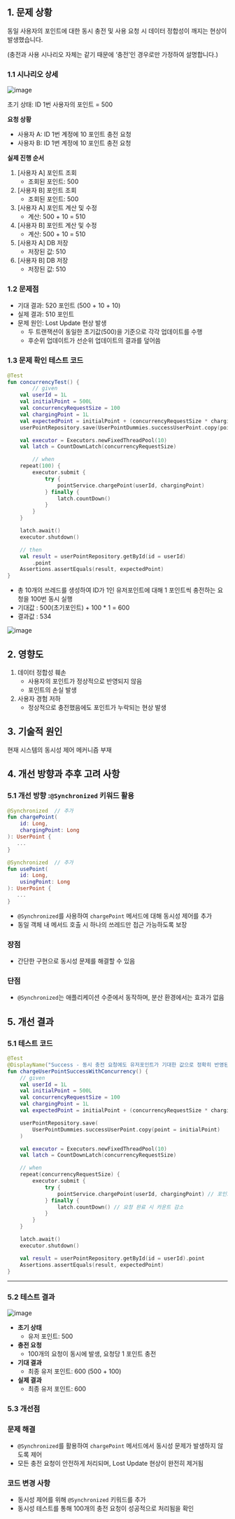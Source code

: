 ## 1. 문제 상황

동일 사용자의 포인트에 대한 동시 충전 및 사용 요청 시 데이터 정합성이 깨지는 현상이 발생했습니다.

(충전과 사용 시나리오 자체는 같기 때문에 ‘충전’인 경우로만 가정하여 설명합니다.)

### 1.1 시나리오 상세
![image](https://github.com/user-attachments/assets/0974ff23-5d73-47b6-87cd-76f8763352c5)

초기 상태: ID 1번 사용자의 포인트 = 500

**요청 상황**

- 사용자 A: ID 1번 계정에 10 포인트 충전 요청
- 사용자 B: ID 1번 계정에 10 포인트 충전 요청

**실제 진행 순서**

1. [사용자 A] 포인트 조회
    - 조회된 포인트: 500
2. [사용자 B] 포인트 조회
    - 조회된 포인트: 500
3. [사용자 A] 포인트 계산 및 수정
    - 계산: 500 + 10 = 510
4. [사용자 B] 포인트 계산 및 수정
    - 계산: 500 + 10 = 510
5. [사용자 A] DB 저장
    - 저장된 값: 510
6. [사용자 B] DB 저장
    - 저장된 값: 510

### 1.2 문제점

- 기대 결과: 520 포인트 (500 + 10 + 10)
- 실제 결과: 510 포인트
- 문제 원인: Lost Update 현상 발생
    - 두 트랜잭션이 동일한 초기값(500)을 기준으로 각각 업데이트를 수행
    - 후순위 업데이트가 선순위 업데이트의 결과를 덮어씀

### 1.3 문제 확인 테스트 코드

```kotlin
@Test
fun concurrencyTest() {
		// given
    val userId = 1L
    val initialPoint = 500L
    val concurrencyRequestSize = 100
    val chargingPoint = 1L
    val expectedPoint = initialPoint + (concurrencyRequestSize * chargingPoint)
    userPointRepository.save(UserPointDummies.successUserPoint.copy(point = initialPoint))

    val executor = Executors.newFixedThreadPool(10)
    val latch = CountDownLatch(concurrencyRequestSize)

		// when
    repeat(100) {
        executor.submit {
            try {
                pointService.chargePoint(userId, chargingPoint)
            } finally {
                latch.countDown()
            }
        }
    }

    latch.await()
    executor.shutdown()

    // then
    val result = userPointRepository.getById(id = userId)
        .point
    Assertions.assertEquals(result, expectedPoint)
}
```

- 총 10개의 쓰레드를 생성하여 ID가 1인 유저포인트에 대해 1 포인트씩 충전하는 요청을 100번 동시 실행
- 기대값 : 500(초기포인트) + 100 * 1 = 600
- 결과값 : 534

![image](https://github.com/user-attachments/assets/aad2fd13-6ad3-4b16-8b8c-e10fbc341dfb)

## 2. 영향도

1. 데이터 정합성 훼손
    - 사용자의 포인트가 정상적으로 반영되지 않음
    - 포인트의 손실 발생
2. 사용자 경험 저하
    - 정상적으로 충전했음에도 포인트가 누락되는 현상 발생

## 3. 기술적 원인

현재 시스템의 동시성 제어 메커니즘 부재

## 4. 개선 방향과 추후 고려 사항

### 5.1 개선 방향 :`@Synchronized` 키워드 활용

```kotlin
@Synchronized  // 추가
fun chargePoint(
    id: Long,
    chargingPoint: Long
): UserPoint {
   ... 
}

@Synchronized  // 추가
fun usePoint(
    id: Long,
    usingPoint: Long
): UserPoint {
   ...
}
```

- `@Synchronized`를 사용하여 `chargePoint` 메서드에 대해 동시성 제어를 추가
- 동일 객체 내 메서드 호출 시 하나의 쓰레드만 접근 가능하도록 보장

### 장점

- 간단한 구현으로 동시성 문제를 해결할 수 있음

### 단점

- `@Synchronized`는 애플리케이션 수준에서 동작하며, 분산 환경에서는 효과가 없음

## 5. 개선 결과

### 5.1 테스트 코드

```kotlin
@Test
@DisplayName("Success - 동시 충전 요청에도 유저포인트가 기대한 값으로 정확히 반영된다.")
fun chargeUserPointSuccessWithConcurrency() {
    // given
    val userId = 1L
    val initialPoint = 500L
    val concurrencyRequestSize = 100
    val chargingPoint = 1L
    val expectedPoint = initialPoint + (concurrencyRequestSize * chargingPoint)

    userPointRepository.save(
        UserPointDummies.successUserPoint.copy(point = initialPoint)
    )

    val executor = Executors.newFixedThreadPool(10)
    val latch = CountDownLatch(concurrencyRequestSize)

    // when
    repeat(concurrencyRequestSize) {
        executor.submit {
            try {
                pointService.chargePoint(userId, chargingPoint) // 포인트 충전 요청
            } finally {
                latch.countDown() // 요청 완료 시 카운트 감소
            }
        }
    }

    latch.await()
    executor.shutdown()

    val result = userPointRepository.getById(id = userId).point
    Assertions.assertEquals(result, expectedPoint)
}

```

---

### 5.2 테스트 결과
![image](https://github.com/user-attachments/assets/7718d44e-15dc-4e19-be53-6e4f568c7c87)

- **초기 상태**
    - 유저 포인트: 500
- **충전 요청**
    - 100개의 요청이 동시에 발생, 요청당 1 포인트 충전
- **기대 결과**
    - 최종 유저 포인트: 600 (500 + 100)
- **실제 결과**
    - 최종 유저 포인트: 600

### 5.3 개선점

### 문제 해결

- `@Synchronized`를 활용하여 `chargePoint` 메서드에서 동시성 문제가 발생하지 않도록 제어
- 모든 충전 요청이 안전하게 처리되며, Lost Update 현상이 완전히 제거됨

### 코드 변경 사항

- 동시성 제어를 위해 `@Synchronized` 키워드를 추가
- 동시성 테스트를 통해 100개의 충전 요청이 성공적으로 처리됨을 확인
